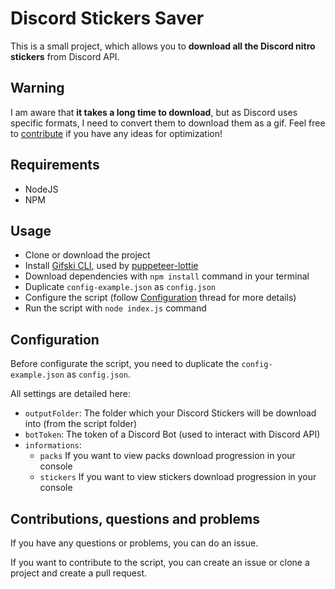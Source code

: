 # Discord Stickers Saver
This is a small project, which allows you to **download all the Discord nitro stickers** from Discord API.

## Warning
I am aware that **it takes a long time to download**, but as Discord uses specific formats, I need to convert them to download them as a gif.
Feel free to [contribute](#contributions-questions-and-problems) if you have any ideas for optimization!

## Requirements
- NodeJS
- NPM

## Usage
- Clone or download the project
- Install [Gifski CLI](https://github.com/sindresorhus/Gifski), used by [puppeteer-lottie](https://github.com/transitive-bullshit/puppeteer-lottie)
- Download dependencies with `npm install` command in your terminal
- Duplicate `config-example.json` as `config.json`
- Configure the script (follow [Configuration](#configuration) thread for more details)
- Run the script with `node index.js` command

## Configuration
Before configurate the script, you need to duplicate the `config-example.json` as `config.json`.

All settings are detailed here:
- `outputFolder`: The folder which your Discord Stickers will be download into (from the script folder)
- `botToken`: The token of a Discord Bot (used to interact with Discord API)
- `informations`:
    - `packs` If you want to view packs download progression in your console
    - `stickers` If you want to view stickers download progression in your console

## Contributions, questions and problems
If you have any questions or problems, you can do an issue.

If you want to contribute to the script, you can create an issue or clone a project and create a pull request.